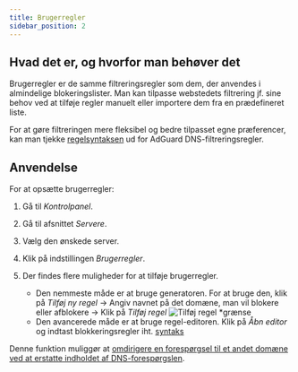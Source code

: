 ```yaml
---
title: Brugerregler
sidebar_position: 2
---
```


## Hvad det er, og hvorfor man behøver det

Brugerregler er de samme filtreringsregler som dem, der anvendes i almindelige blokeringslister. Man kan tilpasse webstedets filtrering jf. sine behov ved at tilføje regler manuelt eller importere dem fra en prædefineret liste.

For at gøre filtreringen mere fleksibel og bedre tilpasset egne præferencer, kan man tjekke [regelsyntaksen](/general/dns-filtering-syntax/) ud for AdGuard DNS-filtreringsregler.

## Anvendelse

For at opsætte brugerregler:

1. Gå til _Kontrolpanel_.

2. Gå til afsnittet _Servere_.

3. Vælg den ønskede server.

4. Klik på indstillingen _Brugerregler_.

5. Der findes flere muligheder for at tilføje brugerregler.

    - Den nemmeste måde er at bruge generatoren. For at bruge den, klik på _Tilføj ny regel_ → Angiv navnet på det domæne, man vil blokere eller afblokere → Klik på _Tilføj regel_
       ![Tilføj regel \*grænse](https://cdn.adtidy.org/content/kb/dns/private/new_dns/userrules_step5.png)
    - Den avancerede måde er at bruge regel-editoren. Klik på _Åbn editor_ og indtast blokkeringsregler iht. [syntaks](/general/dns-filtering-syntax/)

Denne funktion muliggør at [omdirigere en forespørgsel til et andet domæne ved at erstatte indholdet af DNS-forespørgslen](/general/dns-filtering-syntax/#dnsrewrite-modifier).
